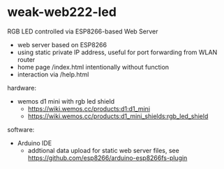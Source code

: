 # weak-web222-led
RGB LED controlled via ESP8266-based Web Server 

* web server based on ESP8266
* using static private IP address, useful for port forwarding from WLAN router
* home page /index.html intentionally without function
* interaction via /help.html

hardware: 
  - wemos d1 mini with rgb led shield
    * https://wiki.wemos.cc/products:d1:d1_mini
    * https://wiki.wemos.cc/products:d1_mini_shields:rgb_led_shield
  
software: 
  - Arduino IDE
    * addtional data upload for static web server files, see https://github.com/esp8266/arduino-esp8266fs-plugin
    
    
